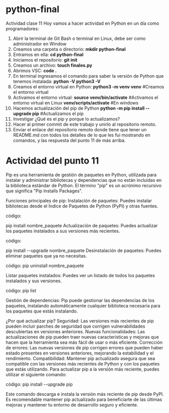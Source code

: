# python-final
Actividad clase 11
Hoy vamos a hacer actividad en Python en un día como programadores:
1. Abrir la terminal de Git Bash o terminal en Linux, debe ser como administrador en Window
2. Creamos una carpeta o directorio: 
**mkdir python-final**
3. Entramos en ella: 
**cd python-final**
4. Iniciamos el repositorio:
**git init**
5. Creamos un archivo:
**touch finales.py**
6. Abrimos VSC:
**code .**
7. En terminal ingresamos el comando para saber la versión de Python que tenemos instalada:
**python -V**
**python3 -V**
8. Creamos el entorno virtual en Python:
**python3 -m venv venv**  #Creamos el entorno virtual
9. Activamos el entorno virtual:
**source venv/bin/activate** #Activamos el entorno virtual en Linux
**venv/scripts/activate** #En windows
10. Hacemos actualización del pip de Python
**python -m pip install --upgrade pip** #Actualizamos el pip
11. Investigar ¿Qué es el pip y porque lo actualizamos?
12. Hacer al primer commit de este trabajo y unirlo al repositorio remoto.
13. Enviar el enlace del repositorio remoto donde tiene que tener un README.md con todos los detalles de lo que les fui mostrando en comandos, y las respuesta del punto 11 de más arriba.
# Actividad del punto 11
Pip es una herramienta de gestión de paquetes en Python, utilizada para instalar y administrar bibliotecas y dependencias que no están incluidas en la biblioteca estándar de Python. El término "pip" es un acrónimo recursivo que significa "Pip Installs Packages".

Funciones principales de pip:
Instalación de paquetes: Puedes instalar bibliotecas desde el Índice de Paquetes de Python (PyPI) y otras fuentes.

código:

pip install nombre_paquete
Actualización de paquetes: Puedes actualizar los paquetes instalados a sus versiones más recientes.

código:

pip install --upgrade nombre_paquete
Desinstalación de paquetes: Puedes eliminar paquetes que ya no necesitas.

código:
pip uninstall nombre_paquete

Listar paquetes instalados: Puedes ver un listado de todos los paquetes instalados y sus versiones.

código:
pip list

Gestión de dependencias: Pip puede gestionar las dependencias de los paquetes, instalando automáticamente cualquier biblioteca necesaria para los paquetes que estás instalando.

¿Por qué actualizar pip?
Seguridad: Las versiones más recientes de pip pueden incluir parches de seguridad que corrigen vulnerabilidades descubiertas en versiones anteriores.
Nuevas funcionalidades: Las actualizaciones de pip pueden traer nuevas características y mejoras que hacen que la herramienta sea más fácil de usar o más eficiente.
Corrección de errores: Las nuevas versiones de pip corrigen errores que pueden haber estado presentes en versiones anteriores, mejorando la estabilidad y el rendimiento.
Compatibilidad: Mantener pip actualizado asegura que sea compatible con las versiones más recientes de Python y con los paquetes que estás utilizando.
Para actualizar pip a la versión más reciente, puedes utilizar el siguiente comando:

código:
pip install --upgrade pip

Este comando descarga e instala la versión más reciente de pip desde PyPI. Es recomendable mantener pip actualizado para beneficiarte de las últimas mejoras y mantener tu entorno de desarrollo seguro y eficiente.

